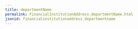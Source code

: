 ```yaml
---
title: departmentName
permalink: FinancialInstitutionAddress.departmentName.html
jsonid: financialinstitutionaddress_departmentname
---
```

